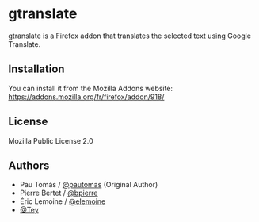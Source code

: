 # gtranslate

gtranslate is a Firefox addon that translates the selected text using Google Translate.

## Installation

You can install it from the Mozilla Addons website: https://addons.mozilla.org/fr/firefox/addon/918/

## License

Mozilla Public License 2.0

## Authors

- Pau Tomàs / [@pautomas](https://github.com/pautomas) (Original Author)
- Pierre Bertet / [@bpierre](https://github.com/bpierre)
- Éric Lemoine / [@elemoine](https://github.com/elemoine)
- [@Tey](https://github.com/Tey)
